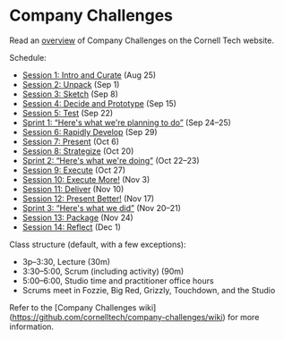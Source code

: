 # Company Challenges

Read an [overview](http://tech.cornell.edu/education/practice/projects/company-challenges/challenges-overview/) of Company Challenges  on the Cornell Tech website.

Schedule:

* [Session 1: Intro and Curate](https://github.com/cornelltech/company-challenges/wiki/Syllabus#session-1-intro-and-curate) (Aug 25)
* [Session 2: Unpack](https://github.com/cornelltech/company-challenges/wiki/Syllabus#session-2-unpack) (Sep 1)
* [Session 3: Sketch](https://github.com/cornelltech/company-challenges/wiki/Syllabus#session-3-sketch) (Sep 8)
* [Session 4: Decide and Prototype](https://github.com/cornelltech/company-challenges/wiki/Syllabus#session-4-decide-and-prototype) (Sep 15)
* [Session 5: Test](https://github.com/cornelltech/company-challenges/wiki/Syllabus#session-5-test) (Sep 22)
* [Sprint 1: “Here's what we're planning to do”](https://github.com/cornelltech/company-challenges/wiki/Syllabus#sprint-1-heres-what-were-planning-to-do) (Sep 24–25)
* [Session 6: Rapidly Develop](https://github.com/cornelltech/company-challenges/wiki/Syllabus#session-6-rapidly-develop) (Sep 29)
* [Session 7: Present](https://github.com/cornelltech/company-challenges/wiki/Syllabus#session-7-present) (Oct 6)
* [Session 8: Strategize](https://github.com/cornelltech/company-challenges/wiki/Syllabus#session-8-strategize) (Oct 20)
* [Sprint 2: “Here's what we're doing”](https://github.com/cornelltech/company-challenges/wiki/Syllabus#sprint-2-heres-what-were-doing) (Oct 22–23)
* [Session 9: Execute](https://github.com/cornelltech/company-challenges/wiki/Syllabus#session-9-execute) (Oct 27)
* [Session 10: Execute More!](https://github.com/cornelltech/company-challenges/wiki/Syllabus#session-10-execute-more) (Nov 3)
* [Session 11: Deliver](https://github.com/cornelltech/company-challenges/wiki/Syllabus#session-11-deliver) (Nov 10)
* [Session 12: Present Better!](https://github.com/cornelltech/company-challenges/wiki/Syllabus#session-12-present-better) (Nov 17)
* [Sprint 3: “Here's what we did”](https://github.com/cornelltech/company-challenges/wiki/Syllabus#sprint-3-heres-what-we-did) (Nov 20–21)
* [Session 13: Package](https://github.com/cornelltech/company-challenges/wiki/Syllabus#session-13-package) (Nov 24)
* [Session 14: Reflect](https://github.com/cornelltech/company-challenges/wiki/Syllabus#session-14-reflect) (Dec 1)
 
Class structure (default, with a few exceptions):
* 3p–3:30, Lecture (30m)
* 3:30–5:00, Scrum (including activity) (90m)
* 5:00–6:00, Studio time and practitioner office hours
* Scrums meet in Fozzie, Big Red, Grizzly, Touchdown, and the Studio

Refer to the [Company Challenges wiki] (https://github.com/cornelltech/company-challenges/wiki) for more information.
